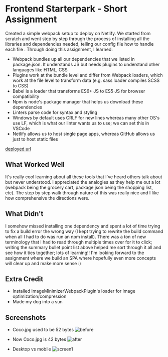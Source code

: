# Frontend Starterpark - Short Assignment

Created a simple webpack setup to deploy on Netlify. We started from scratch and went step by step through the process of installing all the libraries and dependencies needed, telling our config file how to handle each file . Through doing this assignment, I learned:
- Webpack bundles up all our dependencies that we listed in package.json. It understands JS but needs plugins to understand other languages like HTML, CSS
- Plugins work at the bundle level and differ from Webpack loaders, which work at the file level to transform data (e.g. sass loader compiles SCSS to CSS)
- Babel is a loader that transforms ES6+ JS to ES5 JS for browser compatibility 
- Npm is node's package manager that helps us download these dependencies
- Linters parse code for syntax and styling
- Windows by default uses CRLF for new lines whereas many other OS's use LF, which is what our linter wants us to use; we can set this in VSCode
- Netlify allows us to host single page apps, whereas GitHub allows us just to host static files

[deployed url](https://optimistic-bhaskara-f3f574.netlify.app/)

## What Worked Well
It's really cool learning about all these tools that I've heard others talk about but never understood. I appreciated the analogies as they help me out a lot (webpack being the grocery cart, package json being the shopping list, etc). The step by step walk through nature of this was really nice and I like how comprehensive the directions were. 

## What Didn't
I somehow missed installing one dependency and spent a lot of time trying to fix a build error the wrong way (I kept trying to rewrite the build command when all I had to do was run an npm install). There was a ton of new terminology that I had to read through multiple times over for it to click; writing the summary bullet point list above helped me sort through it all and see how it ties together; lots of learning!! I'm looking forward to the assignment where we build an SPA where hopefully even more concepts will clear up and make more sense :) 

## Extra Credit
- Installed ImageMinimizerWebpackPlugin's loader for image optimization/compression
- Made my dog into a sun

## Screenshots
- Coco.jpg used to be 52 bytes
![before](https://user-images.githubusercontent.com/38738497/114966813-55887080-9e41-11eb-927b-97dbb257dc57.PNG)

- Now Coco.jpg is 42 bytes 
![after](https://user-images.githubusercontent.com/38738497/114966855-6a650400-9e41-11eb-8c70-6a585333ef27.PNG)

- Desktop vs mobile
![screen1](https://user-images.githubusercontent.com/38738497/114969158-d47fa800-9e45-11eb-8d50-4da67a731520.PNG)
